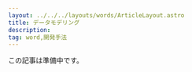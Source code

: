 ```yaml
---
layout: ../../../layouts/words/ArticleLayout.astro
title: データモデリング
description:
tag: word,開発手法
---
```


この記事は準備中です。
